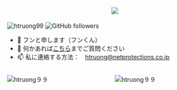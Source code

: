 <h1 align="center">
  <a href="https://git.io/typing-svg">
    <img src="https://readme-typing-svg.herokuapp.com/?width=450&lines=こんにちは👋;フン申します;初めまして!&center=true&size=30">
  </a>
</h1>

<p align="left"> <img src="https://komarev.com/ghpvc/?username=htruong99&label=Profile%20views&color=0e75b6&style=flat" alt="htruong99" /> <img alt="GitHub followers" src="https://img.shields.io/github/followers/htruong99?style=social"> </p>

- 👤 フンと申します（フンくん）
- 💬 何かあれば[こちら](https://www.facebook.com/hung.tv99/)までご質問ください 
- 📫 私に連絡する方法：　htruong@netprotections.co.jp

<div class="container" style="display: flex;">
  <div class="box" style="flex-basis: 50%;">
    <p><img align="left" style="width="100%" src="https://github-readme-stats.vercel.app/api/top-langs/?username=htruong99&layout=compact&hide=html" alt="htruong９９" /></p>  
  </div>
  <div class="box" style="flex-basis: 50%;">
    <p><img align="center" style="width="100%" src="https://github-readme-stats.vercel.app/api?username=htruong99&show_icons=true" alt="htruong９９" /></p>
  </div>
</div>
